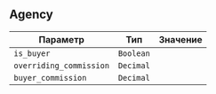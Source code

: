 
## Agency


<table>
    <thead>
        <tr><th>Параметр</th><th>Тип</th><th>Значение</th></tr>
    </thead>
    <tbody>
        <tr>
            <td><code>is_buyer</code></td>
            <td><code>Boolean</code></td>
            <td></td>
        </tr><tr>
            <td><code>overriding_commission</code></td>
            <td><code>Decimal</code></td>
            <td></td>
        </tr><tr>
            <td><code>buyer_commission</code></td>
            <td><code>Decimal</code></td>
            <td></td>
        </tr>
    </tbody>
</table>